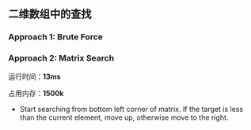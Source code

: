 ## 二维数组中的查找
### Approach 1: Brute Force

### Approach 2: Matrix Search
运行时间：**13ms**

占用内存：**1500k**

+ Start searching from bottom left corner of matrix. If the target is less than the current element, move up, otherwise move to the right.
